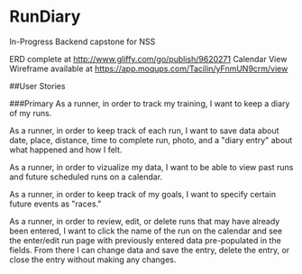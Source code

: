 # RunDiary
In-Progress Backend capstone for NSS

ERD complete at http://www.gliffy.com/go/publish/9620271
Calendar View Wireframe available at https://app.moqups.com/Tacilin/yFnmUN9crm/view 

##User Stories

###Primary
As a runner, in order to track my training, I want to keep a diary of my runs.

As a runner, in order to keep track of each run, I want to save data about date, place, distance, time to complete run, photo, and a "diary entry" about what happened and how I felt.

As a runner, in order to vizualize my data, I want to be able to view past runs and future scheduled runs on a calendar.

As a runner, in order to keep track of my goals, I want to specify certain future events as "races."

As a runner, in order to review, edit, or delete runs that may have already been entered, I want to click the name of the run on the calendar and see the enter/edit run page with previously entered data pre-populated in the fields. From there I can change data and save the entry, delete the entry, or close the entry without making any changes.
